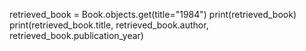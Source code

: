 retrieved_book = Book.objects.get(title="1984")
print(retrieved_book)
print(retrieved_book.title, retrieved_book.author, retrieved_book.publication_year)
